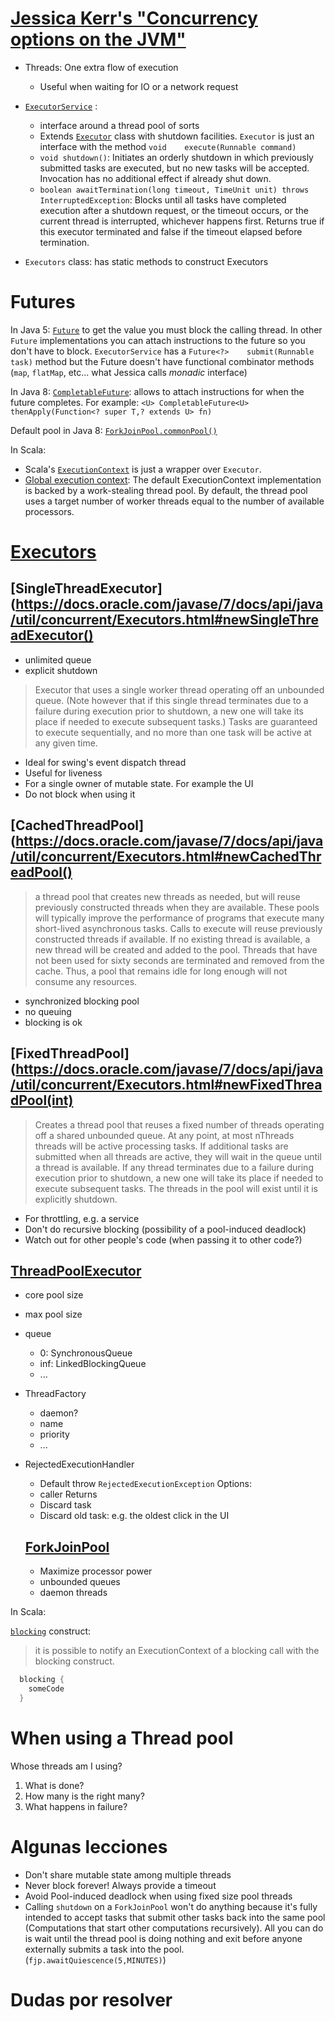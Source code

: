 # [Jessica Kerr's "Concurrency options on the JVM"](https://www.youtube.com/watch?v=yhguOt863nw)

* Threads: One extra flow of execution
  * Useful when waiting for IO or a network request


* [`ExecutorService`](https://docs.oracle.com/javase/7/docs/api/java/util/concurrent/ExecutorService.html) :
  * interface around a thread pool of sorts
  * Extends [`Executor`](https://docs.oracle.com/javase/7/docs/api/java/util/concurrent/Executor.html) class with shutdown facilities. `Executor` is just an interface with the method `void	execute(Runnable command)`
  * `void shutdown()`: Initiates an orderly shutdown in which previously submitted tasks are executed, but no new tasks will be accepted. Invocation has no additional effect if already shut down.
  * `boolean awaitTermination(long timeout, TimeUnit unit) throws InterruptedException`: Blocks until all tasks have completed execution after a shutdown request, or the timeout occurs, or the current thread is interrupted, whichever happens first. Returns true if this executor terminated and false if the timeout elapsed before termination.

* `Executors` class: has static methods to construct Executors

# Futures

In Java 5: [`Future`](https://docs.oracle.com/javase/7/docs/api/java/util/concurrent/Future.html) to get the value you must block the calling thread. In other `Future` implementations you can attach instructions to the future so you don't have to block. `ExecutorService` has a `Future<?>	submit(Runnable task)` method but the Future doesn't have functional combinator methods (`map`, `flatMap`, etc... what Jessica calls _monadic_ interface)

In Java 8: [`CompletableFuture`](https://docs.oracle.com/javase/8/docs/api/java/util/concurrent/CompletableFuture.html): allows to attach instructions for when the future completes. For example: `<U> CompletableFuture<U>	thenApply(Function<? super T,? extends U> fn)`

Default pool in Java 8: [`ForkJoinPool.commonPool()`](https://docs.oracle.com/javase/8/docs/api/java/util/concurrent/ForkJoinPool.html#commonPool--)

In Scala:

* Scala's [`ExecutionContext`](http://www.scala-lang.org/api/2.11.8/#scala.concurrent.ExecutionContext) is just a wrapper over `Executor`.
* [Global execution context](http://www.scala-lang.org/api/2.11.8/#scala.concurrent.ExecutionContext$): The default ExecutionContext implementation is backed by a work-stealing thread pool. By default, the thread pool uses a target number of worker threads equal to the number of available processors.

# [Executors](https://docs.oracle.com/javase/7/docs/api/java/util/concurrent/Executors.html)

## [SingleThreadExecutor](https://docs.oracle.com/javase/7/docs/api/java/util/concurrent/Executors.html#newSingleThreadExecutor()

* unlimited queue
* explicit shutdown

> Executor that uses a single worker thread operating off an unbounded queue. (Note however that if this single thread terminates due to a failure during execution prior to shutdown, a new one will take its place if needed to execute subsequent tasks.) Tasks are guaranteed to execute sequentially, and no more than one task will be active at any given time.

* Ideal for swing's event dispatch thread
* Useful for liveness
* For a single owner of mutable state. For example the UI
* Do not block when using it

## [CachedThreadPool](https://docs.oracle.com/javase/7/docs/api/java/util/concurrent/Executors.html#newCachedThreadPool()

> a thread pool that creates new threads as needed, but will reuse previously constructed threads when they are available. These pools will typically improve the performance of programs that execute many short-lived asynchronous tasks. Calls to execute will reuse previously constructed threads if available. If no existing thread is available, a new thread will be created and added to the pool. Threads that have not been used for sixty seconds are terminated and removed from the cache. Thus, a pool that remains idle for long enough will not consume any resources.

* synchronized blocking pool
* no queuing
* blocking is ok

## [FixedThreadPool](https://docs.oracle.com/javase/7/docs/api/java/util/concurrent/Executors.html#newFixedThreadPool(int)

> Creates a thread pool that reuses a fixed number of threads operating off a shared unbounded queue. At any point, at most nThreads threads will be active processing tasks. If additional tasks are submitted when all threads are active, they will wait in the queue until a thread is available. If any thread terminates due to a failure during execution prior to shutdown, a new one will take its place if needed to execute subsequent tasks. The threads in the pool will exist until it is explicitly shutdown.

* For throttling, e.g. a service
* Don't do recursive blocking (possibility of a pool-induced deadlock)
* Watch out for other people's code (when passing it to other code?)

## [ThreadPoolExecutor](https://docs.oracle.com/javase/7/docs/api/java/util/concurrent/ThreadPoolExecutor.html)

* core pool size
* max pool size
* queue
  * 0: SynchronousQueue
  * inf: LinkedBlockingQueue
  * ...
* ThreadFactory
  * daemon?
  * name
  * priority
  * ...
* RejectedExecutionHandler
  * Default throw `RejectedExecutionException`
  Options:
  * caller Returns
  * Discard task
  * Discard old task: e.g. the oldest click in the UI

  ## [ForkJoinPool](https://docs.oracle.com/javase/7/docs/api/java/util/concurrent/ForkJoinPool.html)

  * Maximize processor power
  * unbounded queues
  * daemon threads

In Scala:

[`blocking`](http://docs.scala-lang.org/overviews/core/futures.html) construct:
>  it is possible to notify an ExecutionContext of a blocking call with the blocking construct.

```scala
  blocking {
    someCode
  }
```


# When using a Thread pool

Whose threads am I using?

1. What is done?
2. How many is the right many?
3. What happens in failure?

# Algunas lecciones

* Don't share mutable state among multiple threads
* Never block forever! Always provide a timeout
* Avoid Pool-induced deadlock when using fixed size pool threads
* Calling `shutdown` on a `ForkJoinPool` won't do anything because it's fully intended to accept tasks that submit other tasks back into the same pool (Computations that start other computations recursively). All you can do is wait until the thread pool is doing nothing and exit before anyone externally submits a task into the pool. (`fjp.awaitQuiescence(5,MINUTES)`)

# Dudas por resolver
